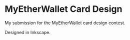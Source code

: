 # MyEtherWallet Card Design

My submission for the MyEtherWallet card design contest.

Designed in Inkscape.